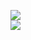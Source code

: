 [![](https://img.shields.io/badge/Made%20With-Github%20Spray-lightgrey.svg?style=for-the-badge&logo=github)](https://github.com/Annihil/github-spray#5170)  
[![](https://i.imgur.com/2DrTn0Z.gif)](https://github.com/Annihil/github-spray)
